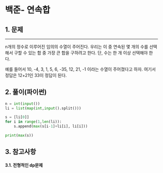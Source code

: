 # 백준- 연속합
## 1. 문제
***
n개의 정수로 이루어진 임의의 수열이 주어진다. 우리는 이 중 연속된 몇 개의 수를 선택해서 구할 수 있는 합 중 가장 큰 합을 구하려고 한다. 단, 수는 한 개 이상 선택해야 한다.

예를 들어서 10, -4, 3, 1, 5, 6, -35, 12, 21, -1 이라는 수열이 주어졌다고 하자. 여기서 정답은 12+21인 33이 정답이 된다.
## 2. 풀이(파이썬)
```py
n = int(input())
li = list(map(int,input().split()))
 
s = [li[0]]
for i in range(1,len(li)):
    s.append(max(s[i-1]+li[i], li[i]))
    
print(max(s))
```

## 3. 참고사항
#### 3.1. 전형적인 dp문제
